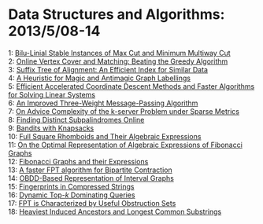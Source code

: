 # Data Structures and Algorithms: 2013/5/08-14  
1: [Bilu-Linial Stable Instances of Max Cut and Minimum Multiway Cut](https://doi.org/10.48550/arXiv.1305.1681)  
2: [Online Vertex Cover and Matching: Beating the Greedy Algorithm](https://doi.org/10.48550/arXiv.1305.1694)  
3: [Suffix Tree of Alignment: An Efficient Index for Similar Data](https://doi.org/10.48550/arXiv.1305.1744)  
4: [A Heuristic for Magic and Antimagic Graph Labellings](https://doi.org/10.48550/arXiv.1305.1880)  
5: [Efficient Accelerated Coordinate Descent Methods and Faster Algorithms  for Solving Linear Systems](https://doi.org/10.48550/arXiv.1305.1922)  
6: [An Improved Three-Weight Message-Passing Algorithm](https://doi.org/10.48550/arXiv.1305.1961)  
7: [On Advice Complexity of the k-server Problem under Sparse Metrics](https://doi.org/10.48550/arXiv.1305.2108)  
8: [Finding Distinct Subpalindromes Online](https://doi.org/10.48550/arXiv.1305.2540)  
9: [Bandits with Knapsacks](https://doi.org/10.48550/arXiv.1305.2545)  
10: [Full Square Rhomboids and Their Algebraic Expressions](https://doi.org/10.48550/arXiv.1305.2636)  
11: [On the Optimal Representation of Algebraic Expressions of Fibonacci  Graphs](https://doi.org/10.48550/arXiv.1305.2645)  
12: [Fibonacci Graphs and their Expressions](https://doi.org/10.48550/arXiv.1305.2647)  
13: [A faster FPT algorithm for Bipartite Contraction](https://doi.org/10.48550/arXiv.1305.2743)  
14: [OBDD-Based Representation of Interval Graphs](https://doi.org/10.48550/arXiv.1305.2772)  
15: [Fingerprints in Compressed Strings](https://doi.org/10.48550/arXiv.1305.2777)  
16: [Dynamic Top-$k$ Dominating Queries](https://doi.org/10.48550/arXiv.1305.2835)  
17: [FPT is Characterized by Useful Obstruction Sets](https://doi.org/10.48550/arXiv.1305.3102)  
18: [Heaviest Induced Ancestors and Longest Common Substrings](https://doi.org/10.48550/arXiv.1305.3164)  